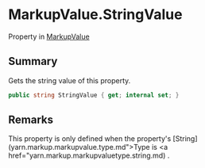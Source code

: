 # MarkupValue.StringValue

Property in [MarkupValue](/docs/api/csharp/yarn.markup.markupvalue.md)

## Summary

Gets the string value of this property.

```csharp
public string StringValue { get; internal set; }
```

## Remarks


This property is only defined when the property's  [String](yarn.markup.markupvalue.type.md">Type</a>  is  <a href="yarn.markup.markupvaluetype.string.md) .


